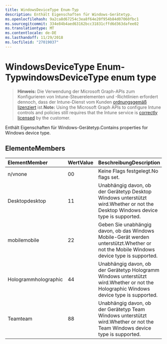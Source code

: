 ```yaml
---
title: WindowsDeviceType Enum-Typ
description: Enthält Eigenschaften für Windows-Gerätetyp.
ms.openlocfilehash: 9a2ca8d67254c3ea8f64e20f954b84d07060fbc1
ms.sourcegitcommit: 334e84b4aed63162bcc31831cffd6d363dafee02
ms.translationtype: MT
ms.contentlocale: de-DE
ms.lasthandoff: 11/29/2018
ms.locfileid: "27019037"
---
```

# <a name="windowsdevicetype-enum-type"></a><span data-ttu-id="0b2d8-103">WindowsDeviceType Enum-Typ</span><span class="sxs-lookup"><span data-stu-id="0b2d8-103">windowsDeviceType enum type</span></span>

> <span data-ttu-id="0b2d8-104">**Hinweis:** Die Verwendung der Microsoft Graph-APIs zum Konfigurieren von Intune-Steuerelementen und -Richtlinien erfordert dennoch, dass der Intune-Dienst vom Kunden [ordnungsgemäß lizenziert](https://go.microsoft.com/fwlink/?linkid=839381) ist.</span><span class="sxs-lookup"><span data-stu-id="0b2d8-104">**Note:** Using the Microsoft Graph APIs to configure Intune controls and policies still requires that the Intune service is [correctly licensed](https://go.microsoft.com/fwlink/?linkid=839381) by the customer.</span></span>

<span data-ttu-id="0b2d8-105">Enthält Eigenschaften für Windows-Gerätetyp.</span><span class="sxs-lookup"><span data-stu-id="0b2d8-105">Contains properties for Windows device type.</span></span>
## <a name="members"></a><span data-ttu-id="0b2d8-106">Elemente</span><span class="sxs-lookup"><span data-stu-id="0b2d8-106">Members</span></span>
|<span data-ttu-id="0b2d8-107">Element</span><span class="sxs-lookup"><span data-stu-id="0b2d8-107">Member</span></span>|<span data-ttu-id="0b2d8-108">Wert</span><span class="sxs-lookup"><span data-stu-id="0b2d8-108">Value</span></span>|<span data-ttu-id="0b2d8-109">Beschreibung</span><span class="sxs-lookup"><span data-stu-id="0b2d8-109">Description</span></span>|
|:---|:---|:---|
|<span data-ttu-id="0b2d8-110">n/v</span><span class="sxs-lookup"><span data-stu-id="0b2d8-110">none</span></span>|<span data-ttu-id="0b2d8-111">0</span><span class="sxs-lookup"><span data-stu-id="0b2d8-111">0</span></span>|<span data-ttu-id="0b2d8-112">Keine Flags festgelegt.</span><span class="sxs-lookup"><span data-stu-id="0b2d8-112">No flags set.</span></span>|
|<span data-ttu-id="0b2d8-113">Desktop</span><span class="sxs-lookup"><span data-stu-id="0b2d8-113">desktop</span></span>|<span data-ttu-id="0b2d8-114">1</span><span class="sxs-lookup"><span data-stu-id="0b2d8-114">1</span></span>|<span data-ttu-id="0b2d8-115">Unabhängig davon, ob der Gerätetyp Desktop Windows unterstützt wird.</span><span class="sxs-lookup"><span data-stu-id="0b2d8-115">Whether or not the Desktop Windows device type is supported.</span></span>|
|<span data-ttu-id="0b2d8-116">mobile</span><span class="sxs-lookup"><span data-stu-id="0b2d8-116">mobile</span></span>|<span data-ttu-id="0b2d8-117">2</span><span class="sxs-lookup"><span data-stu-id="0b2d8-117">2</span></span>|<span data-ttu-id="0b2d8-118">Geben Sie unabhängig davon, ob das Windows Mobile-Gerät werden unterstützt.</span><span class="sxs-lookup"><span data-stu-id="0b2d8-118">Whether or not the Mobile Windows device type is supported.</span></span>|
|<span data-ttu-id="0b2d8-119">Hologramm</span><span class="sxs-lookup"><span data-stu-id="0b2d8-119">holographic</span></span>|<span data-ttu-id="0b2d8-120">4</span><span class="sxs-lookup"><span data-stu-id="0b2d8-120">4</span></span>|<span data-ttu-id="0b2d8-121">Unabhängig davon, ob der Gerätetyp Hologramm Windows unterstützt wird.</span><span class="sxs-lookup"><span data-stu-id="0b2d8-121">Whether or not the Holographic Windows device type is supported.</span></span>|
|<span data-ttu-id="0b2d8-122">Team</span><span class="sxs-lookup"><span data-stu-id="0b2d8-122">team</span></span>|<span data-ttu-id="0b2d8-123">8</span><span class="sxs-lookup"><span data-stu-id="0b2d8-123">8</span></span>|<span data-ttu-id="0b2d8-124">Unabhängig davon, ob der Gerätetyp Team Windows unterstützt wird.</span><span class="sxs-lookup"><span data-stu-id="0b2d8-124">Whether or not the Team Windows device type is supported.</span></span>|




